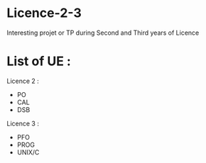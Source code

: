 # Licence-2-3
Interesting projet or TP during Second and Third years of Licence

# List of UE :

Licence 2 :
- PO
- CAL
- DSB

Licence 3 :
- PFO
- PROG
- UNIX/C 
